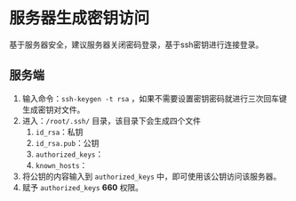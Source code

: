 # 服务器生成密钥访问

基于服务器安全，建议服务器关闭密码登录，基于ssh密钥进行连接登录。

## 服务端

1. 输入命令：`ssh-keygen -t rsa` ，如果不需要设置密钥密码就进行三次回车键生成密钥对文件。
2. 进入：`/root/.ssh/`  目录，该目录下会生成四个文件
   1. `id_rsa`：私钥
   2. `id_rsa.pub`：公钥
   3. `authorized_keys`：
   4. `known_hosts`：
3. 将公钥的内容输入到 `authorized_keys`  中，即可使用该公钥访问该服务器。
4. 赋予  `authorized_keys`  **660**  权限。
